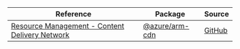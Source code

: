 | Reference | Package | Source |
|---|---|---|
|[Resource Management - Content Delivery Network](arm-cdn-readme.md)|[@azure/arm-cdn](https://www.npmjs.com/package/@azure/arm-cdn)|[GitHub](https://github.com/Azure/azure-sdk-for-js/blob/main/sdk/cdn/arm-cdn)|
